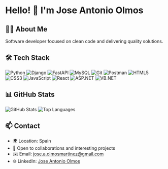 # Hello! 👋 I'm Jose Antonio Olmos

## 👨‍💻 About Me

Software developer focused on clean code and delivering quality solutions.


## 🛠️ Tech Stack
![Python](https://img.shields.io/badge/Python-3776AB?style=flat&logo=python&logoColor=white)
![Django](https://img.shields.io/badge/Django-092E20?style=flat&logo=django&logoColor=white)
![FastAPI](https://img.shields.io/badge/FastAPI-009688?style=flat&logo=fastapi&logoColor=white)
![MySQL](https://img.shields.io/badge/MySQL-4479A1?style=flat&logo=mysql&logoColor=white)
![Git](https://img.shields.io/badge/Git-F05032?style=flat&logo=git&logoColor=white)
![Postman](https://img.shields.io/badge/Postman-FF6C37?style=flat&logo=postman&logoColor=white)
![HTML5](https://img.shields.io/badge/HTML5-E34F26?style=flat&logo=html5&logoColor=white)
![CSS3](https://img.shields.io/badge/CSS3-1572B6?style=flat&logo=css3&logoColor=white)
![JavaScript](https://img.shields.io/badge/JavaScript-F7DF1E?style=flat&logo=javascript&logoColor=black)
![React](https://img.shields.io/badge/React-20232A?style=flat&logo=react&logoColor=61DAFB)
![ASP.NET](https://img.shields.io/badge/ASP.NET-512BD4?style=flat&logo=dotnet&logoColor=white)
![VB.NET](https://img.shields.io/badge/VB.NET-512BD4?style=flat&logo=dotnet&logoColor=white)



## 📊 GitHub Stats
![GitHub Stats](https://github-readme-stats.vercel.app/api?username=Jaolmos&show_icons=true&theme=dark)
![Top Languages](https://github-readme-stats.vercel.app/api/top-langs/?username=Jaolmos&layout=compact&theme=dark)

## 📫 Contact
- 🌍 Location: Spain
- 💼 Open to collaborations and interesting projects
- ✉️ Email: [jose.a.olmosmartinez@gmail.com](mailto:jose.a.olmosmartinez@gmail.com)
- 🌐 LinkedIn: [Jose Antonio Olmos](https://www.linkedin.com/in/jose-antonio-olmos-m/)
